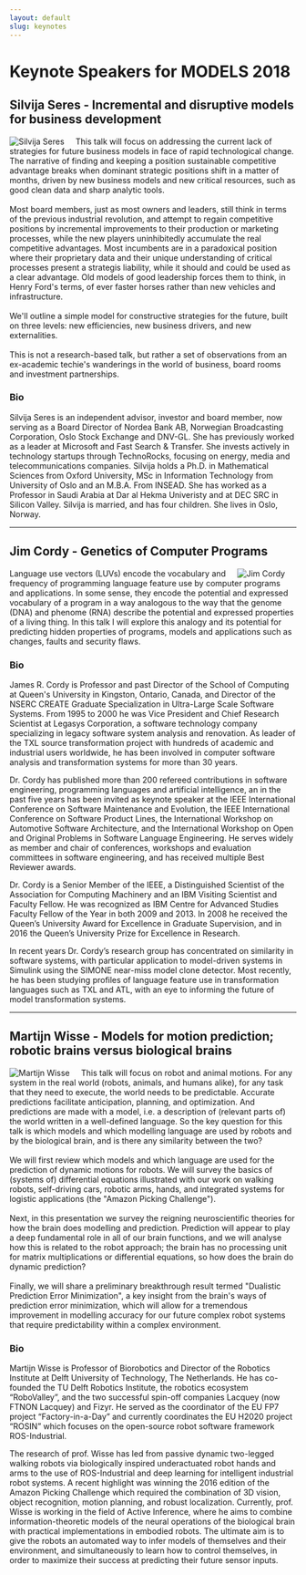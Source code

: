 ```yaml
---
layout: default
slug: keynotes
---
```

<div class="row">
 <div class="col-md-11" markdown="1">

<div class="row">
<h1>Keynote Speakers for MODELS 2018</h1>
</div>
<div class="row">
<h2> Silvija Seres - Incremental and disruptive models for business development</h2>
<img align="left" src="/assets/faces/sseres.jpg" alt="Silvija Seres" class="team-face" style="margin-right: 20px"/> 
 
<p>This talk will focus on addressing the current lack of strategies for future business models in face of rapid technological change. The narrative of finding and keeping a position sustainable competitive  advantage breaks when dominant strategic positions shift in a matter of months, driven by new business models and new critical resources, such as good clean data and sharp analytic tools.
<br>
<br>
Most board members, just as most owners and leaders, still think in terms of the previous industrial revolution, and attempt to regain competitive positions by incremental improvements to their production or marketing processes, while the new players uninhibitedly accumulate the real competitive advantages. Most incumbents are in a paradoxical position where their proprietary data and their unique understanding of critical processes present a strategis liability, while it should and could be used as a clear advantage. Old models of good leadership forces them to think, in Henry Ford's terms, of ever faster horses rather than new vehicles and infrastructure.
<br>
<br>
We'll outline a simple model for constructive strategies for the future, built on three levels: new efficiencies, new business drivers, and new externalities.
<br>
<br>
This is not a research-based talk, but rather a set of observations from an ex-academic techie's wanderings in the world of business, board rooms and investment partnerships. 
</p>

<h3> Bio </h3>


Silvija Seres is an independent advisor, investor and board member, now
serving as a Board Director of Nordea Bank AB, Norwegian Broadcasting
Corporation, Oslo Stock Exchange and DNV-GL. She has previously worked as a
leader at Microsoft and Fast Search & Transfer. She invests actively in
technology startups through TechnoRocks, focusing on energy, media and
telecommunications companies.
Silvija holds a Ph.D. in Mathematical Sciences from Oxford University, MSc
in Information Technology from University of Oslo and an M.B.A. From INSEAD.
She has worked as a Professor in Saudi Arabia at Dar al Hekma Univeristy and
at DEC SRC in Silicon Valley.
Silvija is married, and has four children. She lives in Oslo, Norway.
</div>

<hr>
<div class="row">
<h2> Jim Cordy - Genetics of Computer Programs</h2>
<img align="right" src="/assets/faces/jcordy.jpg" alt="Jim Cordy" class="team-face" style="margin-right: 20px; "/>
 
<p> 
Language use vectors (LUVs) encode the vocabulary and frequency of programming language 
feature use by computer programs and applications. In some sense, they encode the potential 
and expressed vocabulary of a program in a way analogous to the way that the genome (DNA) 
and phenome (RNA) describe the potential and expressed properties of a living thing. 
In this talk I will explore this analogy and its potential for predicting hidden properties of programs,
models and applications such as changes, faults and security flaws.
 
</p>
<h3> Bio </h3>
James R. Cordy is Professor and past Director of the School of Computing at Queen's University in Kingston, Ontario, Canada, and Director of the NSERC CREATE Graduate Specialization in Ultra-Large Scale Software Systems.  From 1995 to 2000 he was Vice President and Chief Research Scientist at Legasys Corporation, a software technology company specializing in legacy software system analysis and renovation.  As leader of the TXL source transformation project with hundreds of academic and industrial users worldwide, he has been involved in computer software analysis and transformation systems for more than 30 years.  

Dr. Cordy has published more than 200 refereed contributions in software engineering, programming languages and artificial intelligence, an in the past five years has been invited as keynote speaker at the IEEE International Conference on Software Maintenance and Evolution, the IEEE International Conference on Software Product Lines, the International Workshop on Automotive Software Architecture, and the International Workshop on Open and Original Problems in Software Language Engineering. He serves widely as member and chair of conferences, workshops and evaluation committees in software engineering, and has received multiple Best Reviewer awards. 

Dr. Cordy is a Senior Member of the IEEE, a Distinguished Scientist of the Association for Computing Machinery and an IBM Visiting Scientist and Faculty Fellow. He was recognized as IBM Centre for Advanced Studies Faculty Fellow of the Year in both 2009 and 2013.  In 2008 he received the Queen’s University Award for Excellence in Graduate Supervision, and in 2016 the Queen’s University Prize for Excellence in Research.

In recent years Dr. Cordy’s research group has concentrated on similarity in software systems, with particular application to model-driven systems in Simulink using the SIMONE near-miss model clone detector. Most recently, he has been studying profiles of language feature use in transformation languages such as TXL and ATL, with an eye to informing the future of model transformation systems.
</div>
<hr>
<div class="row">
<h2> Martijn Wisse -  Models for motion prediction; robotic brains versus biological brains</h2>
<img align="left" src="/assets/faces/mwisse.jpg" alt="Martijn Wisse" class="team-face" style="margin-right: 20px;" />
 
This talk will focus on robot and animal motions. For any system in the real world (robots, animals, and humans alike), for any task that they need to execute, the world needs to be predictable. Accurate predictions facilitate anticipation, planning, and optimization. And predictions are made with a model, i.e. a description of (relevant parts of) the world written in a well-defined language. So the key question for this talk is which models and which modelling language are used by robots and by the biological brain, and is there any similarity between the two?
<br>
<br>
We will first review which models and which language are used for the prediction of dynamic motions for robots. We will survey the basics of (systems of) differential equations illustrated with our work on walking robots, self-driving cars, robotic arms, hands, and integrated systems for logistic applications (the "Amazon Picking Challenge").
<br>
<br>
Next, in this presentation we survey the reigning neuroscientific theories for how the brain does modelling and prediction. Prediction will appear to play a deep fundamental role in all of our brain functions, and we will analyse how this is related to the robot approach; the brain has no processing unit for matrix multiplications or differential equations, so how does the brain do dynamic prediction?
<br>
<br>
Finally, we will share a preliminary breakthrough result termed "Dualistic Prediction Error Minimization", a key insight from the brain's ways of prediction error minimization, which will allow for a tremendous improvement in modelling accuracy for our future complex robot systems that require predictability within a complex environment.

<h3> Bio </h3>
Martijn Wisse is Professor of Biorobotics and Director of the Robotics Institute at Delft University of Technology, The Netherlands. He has co-founded the TU Delft Robotics Institute, the robotics ecosystem “RoboValley”, and the two successful spin-off companies Lacquey (now FTNON Lacquey) and Fizyr. He served as the coordinator of the EU FP7 project “Factory-in-a-Day” and currently coordinates the EU H2020 project “ROSIN” which focuses on the open-source robot software framework ROS-Industrial.  

The research of prof. Wisse has led from passive dynamic two-legged walking robots via biologically inspired underactuated robot hands and arms to the use of ROS-Industrial and deep learning for intelligent industrial robot systems. A recent highlight was winning the 2016 edition of the Amazon Picking Challenge which required the combination of 3D vision, object recognition, motion planning, and robust localization. Currently, prof. Wisse is working in the field of Active Inference, where he aims to combine information-theoretic models of the neural operations of the biological brain with practical implementations in embodied robots. The ultimate aim is to give the robots an automated way to infer models of themselves and their environment, and simultaneously to learn how to control themselves, in order to maximize their success at predicting their future sensor inputs.
</div>
</div>
</div>


